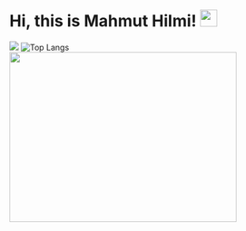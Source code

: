 # Hi, this is Mahmut Hilmi! <img src="https://raw.githubusercontent.com/MartinHeinz/MartinHeinz/master/wave.gif" width="30px"> <br>
![](https://visitor-badge.laobi.icu/badge?page_id=mhilmiarikmert.mhilmiarikmert)
![Top Langs](https://github-readme-stats.vercel.app/api/top-langs/?username=mhilmiarikmert&theme=tokyonight)
<img src = "https://user-images.githubusercontent.com/42295478/97403999-70544080-1906-11eb-8db3-cf7d583e8ae1.gif" width = "400" height = "300">
 
